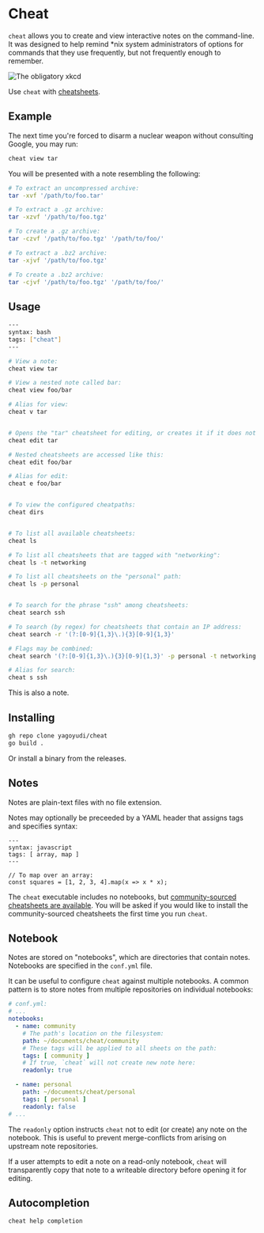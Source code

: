 # Cheat

`cheat` allows you to create and view interactive notes on the command-line. It
was designed to help remind \*nix system administrators of options for commands
that they use frequently, but not frequently enough to remember.

![The obligatory xkcd](http://imgs.xkcd.com/comics/tar.png 'The obligatory xkcd')

Use `cheat` with [cheatsheets](https://github.com/cheat/cheatsheets).

## Example

The next time you're forced to disarm a nuclear weapon without consulting
Google, you may run:

```sh
cheat view tar
```

You will be presented with a note resembling the following:

```sh
# To extract an uncompressed archive:
tar -xvf '/path/to/foo.tar'

# To extract a .gz archive:
tar -xzvf '/path/to/foo.tgz'

# To create a .gz archive:
tar -czvf '/path/to/foo.tgz' '/path/to/foo/'

# To extract a .bz2 archive:
tar -xjvf '/path/to/foo.tgz'

# To create a .bz2 archive:
tar -cjvf '/path/to/foo.tgz' '/path/to/foo/'
```

## Usage

```sh
---
syntax: bash
tags: ["cheat"]
---

# View a note:
cheat view tar

# View a nested note called bar:
cheat view foo/bar

# Alias for view:
cheat v tar


# Opens the "tar" cheatsheet for editing, or creates it if it does not exist:
cheat edit tar

# Nested cheatsheets are accessed like this:
cheat edit foo/bar

# Alias for edit:
cheat e foo/bar


# To view the configured cheatpaths:
cheat dirs


# To list all available cheatsheets:
cheat ls

# To list all cheatsheets that are tagged with "networking":
cheat ls -t networking

# To list all cheatsheets on the "personal" path:
cheat ls -p personal


# To search for the phrase "ssh" among cheatsheets:
cheat search ssh

# To search (by regex) for cheatsheets that contain an IP address:
cheat search -r '(?:[0-9]{1,3}\.){3}[0-9]{1,3}'

# Flags may be combined:
cheat search '(?:[0-9]{1,3}\.){3}[0-9]{1,3}' -p personal -t networking --regex

# Alias for search:
cheat s ssh
```

This is also a note.

## Installing

```sh
gh repo clone yagoyudi/cheat
go build .
```

Or install a binary from the releases.

## Notes

Notes are plain-text files with no file extension.

Notes may optionally be preceeded by a YAML header that assigns tags and
specifies syntax:

```note
---
syntax: javascript
tags: [ array, map ]
---

// To map over an array:
const squares = [1, 2, 3, 4].map(x => x * x);
```

The `cheat` executable includes no notebooks, but [community-sourced
cheatsheets are available](https://github.com/cheat/cheatsheets). You will be
asked if you would like to install the community-sourced cheatsheets the first
time you run `cheat`.

## Notebook

Notes are stored on "notebooks", which are directories that contain notes.
Notebooks are specified in the `conf.yml` file.

It can be useful to configure `cheat` against multiple notebooks. A common
pattern is to store notes from multiple repositories on individual notebooks:

```yaml
# conf.yml:
# ...
notebooks:
  - name: community
    # The path's location on the filesystem:
    path: ~/documents/cheat/community
    # These tags will be applied to all sheets on the path:
    tags: [ community ]
    # If true, `cheat` will not create new note here:
    readonly: true

  - name: personal
    path: ~/documents/cheat/personal
    tags: [ personal ]
    readonly: false
# ...
```

The `readonly` option instructs `cheat` not to edit (or create) any note on the
notebook. This is useful to prevent merge-conflicts from arising on upstream
note repositories.

If a user attempts to edit a note on a read-only notebook, `cheat` will
transparently copy that note to a writeable directory before opening it for
editing.

## Autocompletion

```sh
cheat help completion
```
